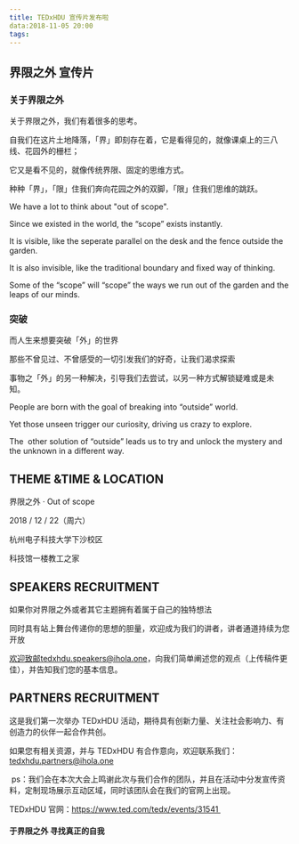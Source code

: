 ```yaml
---
title: TEDxHDU 宣传片发布啦
data:2018-11-05 20:00
tags:
---
```


## 界限之外 宣传片

### 关于界限之外

关于界限之外，我们有着很多的思考。
      
自我们在这片土地降落，「界」即刻存在着，它是看得见的，就像课桌上的三八线、花园外的栅栏；

它又是看不见的，就像传统界限、固定的思维方式。

种种「界」，「限」住我们奔向花园之外的双脚，「限」住我们思维的跳跃。



We have a lot to think about "out of scope".

Since we existed in the world, the “scope” exists instantly.

It is visible, like the seperate parallel on the desk and the fence outside the garden.

It is also invisible, like the traditional boundary and fixed way of thinking.

Some of the “scope” will “scope” the ways we run out of the garden and the leaps of our minds.

<!--more-->


### 突破

而人生来想要突破「外」的世界

那些不曾见过、不曾感受的一切引发我们的好奇，让我们渴求探索

事物之「外」的另一种解决，引导我们去尝试，以另一种方式解锁疑难或是未知。  

People are born with the goal of breaking into “outside” world.

Yet those unseen trigger our curiosity, driving us crazy to explore. 

The  other solution of “outside” leads us to try and unlock the mystery and the unknown in a different way.


## THEME &TIME & LOCATION

界限之外 · Out of scope 

2018 / 12 / 22（周六）

杭州电子科技大学下沙校区

科技馆一楼教工之家

## SPEAKERS RECRUITMENT

如果你对界限之外或者其它主题拥有着属于自己的独特想法

同时具有站上舞台传递你的思想的胆量，欢迎成为我们的讲者，讲者通道持续为您开放

欢迎致邮tedxhdu.speakers@ihola.one，向我们简单阐述您的观点（上传稿件更佳），并告知我们您的基本信息。

## PARTNERS RECRUITMENT

这是我们第一次举办 TEDxHDU 活动，期待具有创新力量、关注社会影响力、有创造力的伙伴一起合作共创。

如果您有相关资源，并与 TEDxHDU 有合作意向，欢迎联系我们：tedxhdu.partners@ihola.one

 ps：我们会在本次大会上鸣谢此次与我们合作的团队，并且在活动中分发宣传资料，定制现场展示互动区域，同时该团队会在我们的官网上出现。

TEDxHDU 官网：https://www.ted.com/tedx/events/31541 

#### 于界限之外 寻找真正的自我





